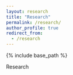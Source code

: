 ```yaml
---
layout: research
title: "Research"
permalink: /research/
author_profile: true
redirect_from:
  - /research
---
```


{% include base_path %}

Research
